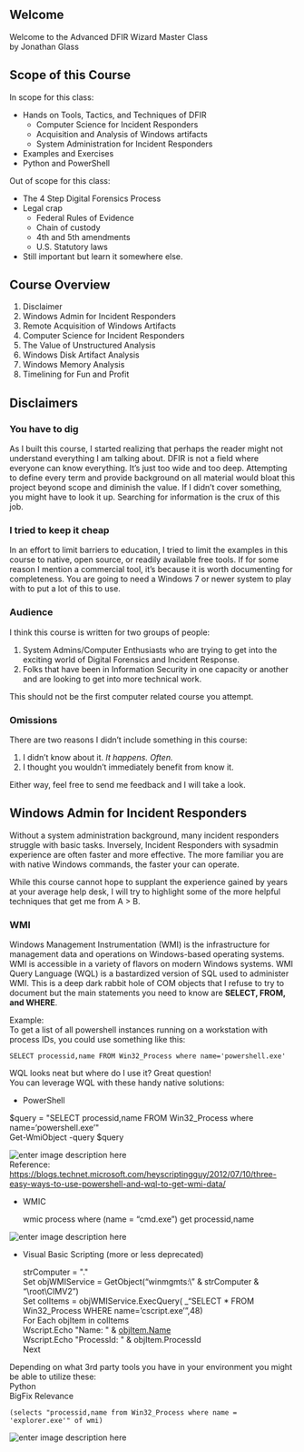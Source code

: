 <h2 id="welcome">Welcome</h2>
<p>Welcome to the Advanced DFIR Wizard Master Class<br>
by Jonathan Glass</p>
<h2 id="scope-of-this-course">Scope of this Course</h2>
<p>In scope for this class:</p>
<ul>
<li>Hands on Tools, Tactics, and Techniques of DFIR
<ul>
<li>Computer Science for Incident Responders</li>
<li>Acquisition and Analysis of Windows artifacts</li>
<li>System Administration for Incident Responders</li>
</ul>
</li>
<li>Examples and Exercises</li>
<li>Python and PowerShell</li>
</ul>
<p>Out of scope for this class:</p>
<ul>
<li>The 4 Step Digital Forensics Process</li>
<li>Legal crap
<ul>
<li>Federal Rules of Evidence</li>
<li>Chain of custody</li>
<li>4th and 5th amendments</li>
<li>U.S. Statutory laws</li>
</ul>
</li>
<li>Still important but learn it somewhere else.</li>
</ul>
<h2 id="course-overview">Course Overview</h2>
<ol>
<li>Disclaimer</li>
<li>Windows Admin for Incident Responders</li>
<li>Remote Acquisition of Windows Artifacts</li>
<li>Computer Science for Incident Responders</li>
<li>The Value of Unstructured Analysis</li>
<li>Windows Disk Artifact Analysis</li>
<li>Windows Memory Analysis</li>
<li>Timelining for Fun and Profit</li>
</ol>
<h2 id="disclaimers">Disclaimers</h2>
<h3 id="you-have-to-dig">You have to dig</h3>
<p>As I built this course, I started realizing that perhaps the reader might not understand everything I am talking about. DFIR is not a field where everyone can know everything. It’s just too wide and too deep. Attempting to define every term and provide background on all material would bloat this project beyond scope and diminish the value. If I didn’t cover something, you might have to look it up. Searching for information is the crux of this job.</p>
<h3 id="i-tried-to-keep-it-cheap">I tried to keep it cheap</h3>
<p>In an effort to limit barriers to education, I tried to limit the examples in this course to native, open source, or readily available free tools. If for some reason I mention a commercial tool, it’s because it is worth documenting for completeness. You are going to need a Windows 7 or newer system to play with to put a lot of this to use.</p>
<h3 id="audience">Audience</h3>
<p>I think this course is written for two groups of people:</p>
<ol>
<li>System Admins/Computer Enthusiasts who are trying to get into the exciting world of Digital Forensics and Incident Response.</li>
<li>Folks that have been in Information Security in one capacity or another and are looking to get into more technical work.</li>
</ol>
<p>This should not be the first computer related course you attempt.</p>
<h3 id="omissions">Omissions</h3>
<p>There are two reasons I didn’t include something in this course:</p>
<ol>
<li>I didn’t know about it. <em>It happens. Often.</em></li>
<li>I thought you wouldn’t immediately benefit from know it.</li>
</ol>
<p>Either way, feel free to send me feedback and I will take a look.</p>
<h2 id="windows-admin-for-incident-responders">Windows Admin for Incident Responders</h2>
<p>Without a system administration background, many incident responders struggle with basic tasks. Inversely, Incident Responders with sysadmin experience are often faster and more effective. The more familiar you are with native Windows commands, the faster your can operate.</p>
<p>While this course cannot hope to supplant the experience gained by years at your average help desk, I will try to highlight some of the more helpful techniques that get me from A &gt; B.</p>
<h3 id="wmi">WMI</h3>
<p>Windows Management Instrumentation (WMI) is the infrastructure for management data and operations on Windows-based operating systems.<br>
WMI is accessible in a variety of flavors on modern Windows systems.  WMI Query Language (WQL) is a bastardized version of SQL used to administer WMI. This is a deep dark rabbit hole of COM objects that I refuse to try to document but the main statements you need to know are <strong>SELECT, FROM, and WHERE</strong>.</p>
<p>Example:<br>
To get a list of all powershell instances running on a workstation with process IDs, you could use something like this:</p>
<pre><code>SELECT processid,name FROM Win32_Process where name='powershell.exe'
</code></pre>
<p>WQL looks neat but where do I use it? Great question!<br>
You can leverage WQL with these handy native solutions:</p>
<ul>
<li>PowerShell</li>
</ul>
<p>$query = "SELECT processid,name FROM Win32_Process where name=‘powershell.exe’"<br>
Get-WmiObject -query $query</p>
<p><img src="https://lh3.googleusercontent.com/W2YwSbJPP5ZRd79J3mP9H_ZqiybcoQwrkN_x1mR_3ZS_swhaH8ri8_pvTNPVMZ27huGsNO2uA2pH" alt="enter image description here" title="PowerShell WMI"><br>
Reference: <a href="https://blogs.technet.microsoft.com/heyscriptingguy/2012/07/10/three-easy-ways-to-use-powershell-and-wql-to-get-wmi-data/">https://blogs.technet.microsoft.com/heyscriptingguy/2012/07/10/three-easy-ways-to-use-powershell-and-wql-to-get-wmi-data/</a></p>
<ul>
<li>
<p>WMIC</p>
<p>wmic process where (name = “cmd.exe”) get processid,name</p>
</li>
</ul>
<p><img src="https://lh3.googleusercontent.com/uyxzXKI-aGm7aV7z4dSCphLneWEmEWAILGnnJ5QNbFijiOEyAVtpDLWpse4bCuQw7b6sEuTR5iFv" alt="enter image description here" title="WMIC"></p>
<ul>
<li>
<p>Visual Basic Scripting (more or less deprecated)</p>
<p>strComputer = "."<br>
Set objWMIService = GetObject(“winmgmts:\” &amp; strComputer &amp; “\root\CIMV2”)<br>
Set colItems = objWMIService.ExecQuery( _“SELECT * FROM Win32_Process WHERE name=’cscript.exe’”,48)<br>
For Each objItem in colItems<br>
Wscript.Echo "Name: " &amp; <a href="http://objItem.Name">objItem.Name</a><br>
Wscript.Echo "ProcessId: " &amp; objItem.ProcessId<br>
Next</p>
</li>
</ul>
<p>Depending on what 3rd party tools you have in your environment you might be able to utilize these:<br>
Python<br>
BigFix Relevance</p>
<pre><code>(selects "processid,name from Win32_Process where name = 'explorer.exe'" of wmi)
</code></pre>
<p><img src="https://lh3.googleusercontent.com/WrEf_EacizTtvxfYBGPqP9Y3vuzrbgC88tEvFoc7_83-_LOIuIk8Vi8A8iym3lZWmhp6UQBZGeC1" alt="enter image description here" title="BigFix WMI Relevance"></p>

